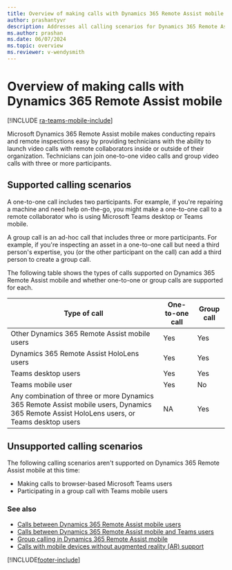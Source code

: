 ```yaml
---
title: Overview of making calls with Dynamics 365 Remote Assist mobile
author: prashantyvr
description: Addresses all calling scenarios for Dynamics 365 Remote Assist mobile
ms.author: prashan
ms.date: 06/07/2024
ms.topic: overview
ms.reviewer: v-wendysmith
---
```


# Overview of making calls with Dynamics 365 Remote Assist mobile

[!INCLUDE [ra-teams-mobile-include](../../includes/ra-teams-mobile.md)]

Microsoft Dynamics 365 Remote Assist mobile makes conducting repairs and remote inspections easy by providing technicians with the ability to launch video calls with remote collaborators inside or outside of their organization. Technicians can join one-to-one video calls and group video calls with three or more participants.

## Supported calling scenarios

A one-to-one call includes two participants. For example, if you're repairing a machine and need help on-the-go, you might make a one-to-one call to a remote collaborator who is using Microsoft Teams desktop or Teams mobile.

A group call is an ad-hoc call that includes three or more participants. For example, if you're inspecting an asset in a one-to-one call but need a third person's expertise, you (or the other participant on the call) can add a third person to create a group call.

The following table shows the types of calls supported on Dynamics 365 Remote Assist mobile and whether one-to-one or group calls are supported for each.

|Type of call|One-to-one call|Group call|
|----------------------------------------------------------|------------------|--------------------|
|Other Dynamics 365 Remote Assist mobile users|Yes|Yes|
|Dynamics 365 Remote Assist HoloLens users|Yes|Yes|
|Teams desktop users|Yes|Yes|
|Teams mobile user|Yes|No|
|Any combination of three or more Dynamics 365 Remote Assist mobile users, Dynamics 365 Remote Assist HoloLens users, or Teams desktop users|NA|Yes| 

## Unsupported calling scenarios

The following calling scenarios aren't supported on Dynamics 365 Remote Assist mobile at this time:

- Making calls to browser-based Microsoft Teams users
- Participating in a group call with Teams mobile users

### See also

- [Calls between Dynamics 365 Remote Assist mobile users](remote-assist-mobile-to-remote-assist-mobile-calls.md)
- [Calls between Dynamics 365 Remote Assist mobile and Teams users](remote-assist-mobile-to-teams-calls.md)
- [Group calling in Dynamics 365 Remote Assist mobile](group-calling.md)
- [Calls with mobile devices without augmented reality (AR) support](calls-using-devices-without-AR.md)

[!INCLUDE[footer-include](../../includes/footer-banner.md)]
